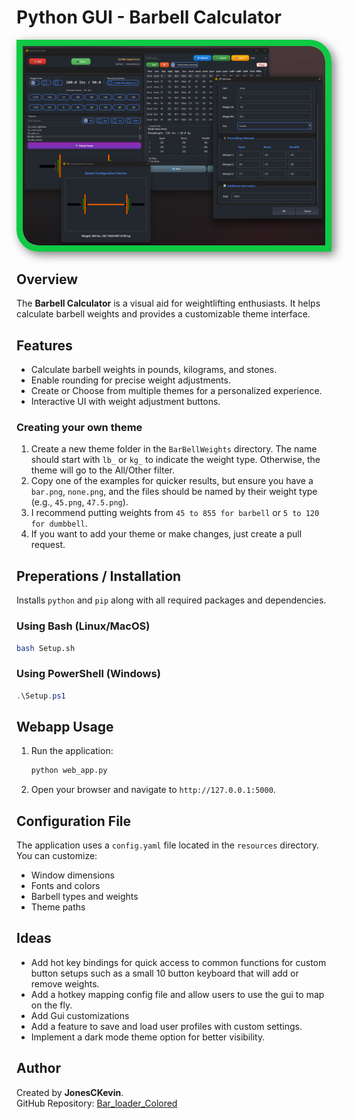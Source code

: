 # Python GUI - Barbell Calculator

<div style="border: 10px solid rgb(14, 202, 68); 
border-radius: 0 35px 0 35px; 
box-shadow: 5px 5px 15px rgba(0, 0, 0, 0.5); display: inline-block;">
    <img src="Example/ui_photo.png" alt="Barbell Calculator UI" style="display: block; border-radius: 0 25px 0 25px;">
</div>

## Overview

The **Barbell Calculator** is a visual aid for weightlifting enthusiasts. It helps calculate barbell weights and provides a customizable theme interface.

## Features

- Calculate barbell weights in pounds, kilograms, and stones.
- Enable rounding for precise weight adjustments.
- Create or Choose from multiple themes for a personalized experience.
- Interactive UI with weight adjustment buttons.

### Creating your own theme
1. Create a new theme folder in the `BarBellWeights` directory. The name should start with `lb_` or `kg_` to indicate the weight type. Otherwise, the theme will go to the All/Other filter.
2. Copy one of the examples for quicker results, but ensure you have a `bar.png`, `none.png`, and the files should be named by their weight type (e.g., `45.png`, `47.5.png`).
3. I recommend putting weights from `45 to 855 for barbell` or `5 to 120 for dumbbell`. 
4. If you want to add your theme or make changes, just create a pull request.

## Preperations / Installation


Installs `python` and `pip` along with all required packages and dependencies. 

### Using Bash (Linux/MacOS)
```bash
bash Setup.sh
```

### Using PowerShell (Windows)
```powershell
.\Setup.ps1
```

## Webapp Usage

1. Run the application:
   ```bash
   python web_app.py
   ```
2. Open your browser and navigate to `http://127.0.0.1:5000`.

## Configuration File

The application uses a `config.yaml` file located in the `resources` directory. You can customize:
- Window dimensions
- Fonts and colors
- Barbell types and weights
- Theme paths

## Ideas

- Add hot key bindings for quick access to common functions for custom button setups such as a small 10 button keyboard that will add or remove weights.
- Add a hotkey mapping config file and allow users to use the gui to map on the fly.
- Add Gui customizations
- Add a feature to save and load user profiles with custom settings.
- Implement a dark mode theme option for better visibility.

## Author

Created by **JonesCKevin**.  
GitHub Repository: [Bar_loader_Colored](https://github.com/Jonesckevin/Bar_loader_Colored)
